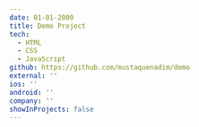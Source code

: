 ```yaml
---
date: 01-01-2000
title: Demo Project
tech:
  - HTML
  - CSS
  - JavaScript
github: https://github.com/mustaquenadim/demo
external: ''
ios: ''
android: ''
company: ''
showInProjects: false
---
```

